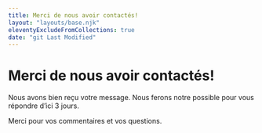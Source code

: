 ```yaml
---
title: Merci de nous avoir contactés!
layout: "layouts/base.njk"
eleventyExcludeFromCollections: true
date: "git Last Modified"
---
```


# Merci de nous avoir contactés!

Nous avons bien reçu votre message. Nous ferons notre possible pour vous répondre d’ici 3 jours.

Merci pour vos commentaires et vos questions.
